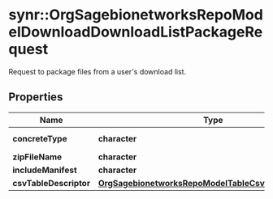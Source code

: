 # synr::OrgSagebionetworksRepoModelDownloadDownloadListPackageRequest

Request to package files from a user's download list.

## Properties
Name | Type | Description | Notes
------------ | ------------- | ------------- | -------------
**concreteType** | **character** |  | [Enum: [org.sagebionetworks.repo.model.download.DownloadListPackageRequest]] 
**zipFileName** | **character** |  | [optional] 
**includeManifest** | **character** |  | [optional] 
**csvTableDescriptor** | [**OrgSagebionetworksRepoModelTableCsvTableDescriptor**](org.sagebionetworks.repo.model.table.CsvTableDescriptor.md) |  | [optional] 


